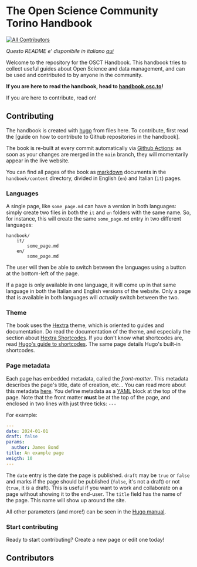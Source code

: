 # The Open Science Community Torino Handbook

[![All Contributors](https://img.shields.io/github/all-contributors/OSCTorino/handbook?color=ee8449&style=flat-square)](#contributors)

*Questo README e' disponibile in italiano [qui](https://github.com/OSCTorino/handbook/tree/main/docs/README-it.md)*

Welcome to the repository for the OSCT Handbook.
This handbook tries to collect useful guides about Open Science and data management, and can be used and contributed to by anyone in the community.

**If you are here to read the handbook, head to [handbook.osc.to](https://handbook.osc.to/)!**

If you are here to contribute, read on!

## Contributing

The handbook is created with [hugo](https://gohugo.io/) from files here.
To contribute, first read the [guide on how to contribute to Github repositories in the handbook].

The book is re-built at every commit automatically via [Github Actions](https://github.com/features/actions): as soon as your changes are merged in the `main` branch, they will momentarily appear in the live website.

You can find all pages of the book as [markdown](https://www.markdownguide.org/) documents in the `handbook/content` directory, divided in English (`en`) and Italian (`it`) pages.

### Languages
A single page, like `some_page.md` can have a version in both languages: simply create two files in both the `it` and `en` folders with the same name.
So, for instance, this will create the same `some_page.md` entry in two different languages:
```
handbook/
    it/
        some_page.md
    en/
        some_page.md
```

The user will then be able to switch between the languages using a button at the bottom-left of the page.

If a page is only available in one language, it will come up in that same language in both the Italian and English versions of the website.
Only a page that is available in both languages will *actually* switch between the two.

### Theme
The book uses the [Hextra](https://imfing.github.io/hextra/) theme, which is oriented to guides and documentation.
Do read the documentation of the theme, and especially the section about [Hextra Shortcodes](https://imfing.github.io/hextra/docs/guide/shortcodes/).
If you don't know what shortcodes are, read [Hugo's guide to shortcodes](https://gohugo.io/content-management/shortcodes/).
The same page details Hugo's built-in shortcodes.

### Page metadata
Each page has embedded metadata, called the *front-matter*.
This metadata describes the page's title, date of creation, etc...
You can read more about this metadata [here](https://gohugo.io/content-management/front-matter/).
You define metadata as a [YAML](https://yaml.org/) block at the top of the page.
Note that the front matter **must** be at the top of the page, and enclosed in two lines with just three ticks: `---`

For example:
```yaml
---
date: 2024-01-01
draft: false
params:
  author: James Bond
title: An example page
weigth: 10
---
```
The `date` entry is the date the page is published.
`draft` may be `true` or `false` and marks if the page should be published (`false`, it's not a draft) or not (`true`, it *is* a draft).
This is useful if you want to work and collaborate on a page without showing it to the end-user.
The `title` field has the name of the page. This name will show up around the site.

All other parameters (and more!) can be seen in the [Hugo manual](https://gohugo.io/content-management/front-matter/).

### Start contributing
Ready to start contributing? Create a new page or edit one today!

## Contributors

<!-- ALL-CONTRIBUTORS-LIST:START - Do not remove or modify this section -->
<!-- prettier-ignore-start -->
<!-- markdownlint-disable -->

<!-- markdownlint-restore -->
<!-- prettier-ignore-end -->

<!-- ALL-CONTRIBUTORS-LIST:END -->
